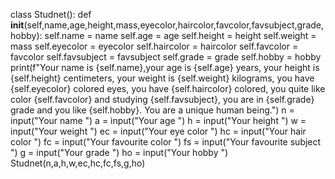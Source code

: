 class Studnet():
    def __init__(self,name,age,height,mass,eyecolor,haircolor,favcolor,favsubject,grade,hobby):
      self.name = name
      self.age = age
      self.height = height
      self.weight = mass
      self.eyecolor = eyecolor
      self.haircolor = haircolor
      self.favcolor = favcolor
      self.favsubject = favsubject
      self.grade = grade
      self.hobby = hobby
      print(f"Your name is {self.name},your age is {self.age} years, your height is {self.height} centimeters, your weight is {self.weight} kilograms, you have {self.eyecolor} colored eyes, you have {self.haircolor} colored, you quite like color {self.favcolor} and studying {self.favsubject}, you are in {self.grade} grade and you like {self.hobby}. You are a unique human being.")
n = input("Your name  ")
a = input("Your age  ")
h = input("Your height  ")
w = input("Your weight  ")
ec = input("Your eye color  ")
hc = input("Your hair color  ")
fc = input("Your favourite color  ")
fs = input("Your favourite subject  ")
g = input("Your grade  ")
ho = input("Your hobby  ")
Studnet(n,a,h,w,ec,hc,fc,fs,g,ho)
